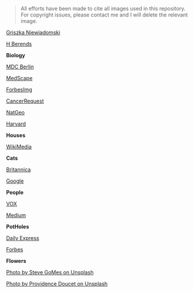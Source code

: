 >All efforts have been made to cite all images used in this repository. For copyright issues,
please contact me and I will delete the relevant image.

[Griszka Niewiadomski](https://freeimages.com/)

[H Berends](href="https://freeimages.com/">FreeImages)

**Biology**

[MDC Berlin](https://www.mdc-berlin.de/system/files/styles/mdc_overlay_mdc_wide_1x/private/2020-04/Krebs%20und%20Stromazellen_crop_0.png?itok=BW00yEhi)

[MedScape](https://img.medscapestatic.com/pi/features/slideshow-slide/cancer-cells/fig20.jpg?resize=645:439)

[ForbesImg](https://specials-images.forbesimg.com/imageserve/1026205392/960x0.jpg?fit=scale)

[CancerRequest](https://www.cancerquest.org/sites/default/files/assets/image/leukemia-cells-with-ebv.jpg)

[NatGeo](https://www.nationalgeographic.com/content/dam/magazine/rights-exempt/2018/03/DEPARTMENTS/Further/further-cancer-treatment-t-cell.ngsversion.1516822956120.adapt.1900.1.jpg)

[Harvard](https://hms.harvard.edu/sites/default/files/uploads/news/zon%20color-coded%20600x400.png)

**Houses**

[WikiMedia](https://upload.wikimedia.org/wikipedia/commons/thumb/0/0c/Tiny_house%2C_Portland.jpg/1200px-Tiny_house%2C_Portland.jpg)

**Cats**

[Britannica](https://cdn.britannica.com/67/197567-131-1645A26E/Scottish-fold-cat-feline.jpg)

[Google](https://lh3.googleusercontent.com/proxy/mFHoprzNXdXnUBhgP_kMhFKN-vrDYpuwnMB7TXRHCh3H9bcHQf916quV7y-ox458tj6tewCtdwRt_Rti5Hkqj_YlFPh8XU7nojLtW3JrH7fD0dyf)

**People**

[VOX](https://cdn.vox-cdn.com/thumbor/qVjMPtyFVT5Dtwl_jSOCj4Y33TM=/1400x1400/filters:format(jpeg)/cdn.vox-cdn.com/uploads/chorus_asset/file/15980837/elon_musk_tesla_3036.jpg)

[Medium](https://miro.medium.com/max/9600/1*7S6ioE3p5a3XuGedf9y3jA.jpeg)

**PotHoles**

[Daily Express](https://cdn.images.express.co.uk/img/dynamic/24/590x/pothole-damage-new-technology-945059.jpg)

[Forbes](https://thumbor.forbes.com/thumbor/960x0/https%3A%2F%2Fblogs-images.forbes.com%2Flaurenfix%2Ffiles%2F2018%2F04%2FPothole-damage.jpg)

**Flowers**

[Photo by Steve GoMes on Unsplash](https://unsplash.com/photos/n7WuroTupPQ)

[Photo by Providence Doucet on Unsplash](https://unsplash.com/photos/FjwtL3YSZ9U)
